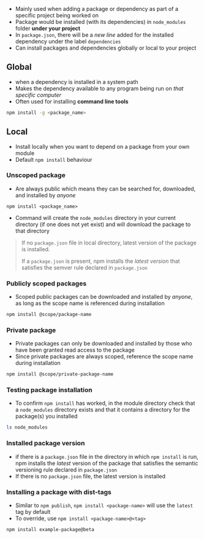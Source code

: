 - Mainly used when adding a package or dependency as part of a specific project being worked on
- Package would be installed (with its dependencies) in `node_modules` folder **under your project**
- In `package.json`, there will be a *new line* added for the installed dependency under the label `dependencies`
- Can install packages and dependencies globally or local to your project

## Global

- when a dependency is installed in a system path
- Makes the dependency available to any program being run on *that specific computer*
- Often used for installing **command line tools**

```bash
npm install -g <package_name>
```
## Local
- Install locally when you want to depend on a package from your own module
- Default `npm install` behaviour

### Unscoped package

- Are always public which means they can be searched for, downloaded, and installed by *anyone*

```shell
npm install <package_name>
```

- Command will create the `node_modules` directory in your current directory (if one does not yet exist) and will download the package to that directory

> If no `package.json` file in local directory, latest version of the package is installed.
> 
> If a `package.json` is present, npm installs the *latest version* that satisfies the semver rule declared in `package.json`

### Publicly scoped packages

- Scoped public packages can be downloaded and installed by *anyone*, as long as the scope name is referenced during installation

```bash
npm install @scope/package-name
```

### Private package
- Private packages can only be downloaded and installed by those who have been granted read access to the package
- Since private packages are always scoped, reference the scope name during installation

```bash
npm install @scope/private-package-name
```

### Testing package installation

- To confirm `npm install` has worked, in the module directory check that a `node_modules` directory exists and that it contains a directory for the package(s) you installed

```bash
ls node_modules
```

### Installed package version
- if there is a `package.json` file in the directory in which `npm install` is run, npm installs the *latest* version of the package that satisfies the semantic versioning rule declared in `package.json`
- If there is no `package.json` file, the latest version is installed

### Installing a package with dist-tags
- Similar to `npm publish`, `npm install <package-name>` will use the `latest` tag by default
- To override, use `npm install <package-name>@<tag>`

```bash
npm install example-package@beta
```

